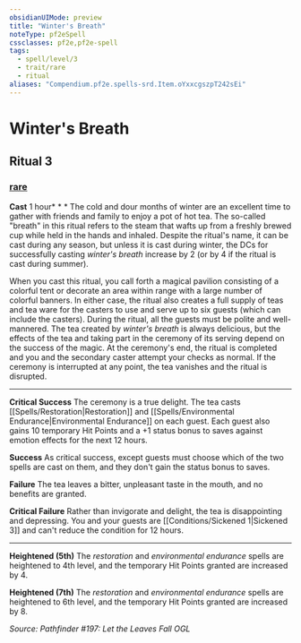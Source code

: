 ```yaml
---
obsidianUIMode: preview
title: "Winter's Breath"
noteType: pf2eSpell
cssclasses: pf2e,pf2e-spell
tags:
  - spell/level/3
  - trait/rare
  - ritual
aliases: "Compendium.pf2e.spells-srd.Item.oYxxcgszpT242sEi" 
---
```

# Winter's Breath   
## Ritual 3
### [rare](rare "Rare Rarity Trait")

**Cast** 1 hour* * * 
The cold and dour months of winter are an excellent time to gather with friends and family to enjoy a pot of hot tea. The so-called "breath" in this ritual refers to the steam that wafts up from a freshly brewed cup while held in the hands and inhaled. Despite the ritual's name, it can be cast during any season, but unless it is cast during winter, the DCs for successfully casting _winter's breath_ increase by 2 (or by 4 if the ritual is cast during summer).

When you cast this ritual, you call forth a magical pavilion consisting of a colorful tent or decorate an area within range with a large number of colorful banners. In either case, the ritual also creates a full supply of teas and tea ware for the casters to use and serve up to six guests (which can include the casters). During the ritual, all the guests must be polite and well-mannered. The tea created by _winter's breath_ is always delicious, but the effects of the tea and taking part in the ceremony of its serving depend on the success of the magic. At the ceremony's end, the ritual is completed and you and the secondary caster attempt your checks as normal. If the ceremony is interrupted at any point, the tea vanishes and the ritual is disrupted.

* * *

**Critical Success** The ceremony is a true delight. The tea casts [[Spells/Restoration|Restoration]] and [[Spells/Environmental Endurance|Environmental Endurance]] on each guest. Each guest also gains 10 temporary Hit Points and a +1 status bonus to saves against emotion effects for the next 12 hours.

**Success** As critical success, except guests must choose which of the two spells are cast on them, and they don't gain the status bonus to saves.

**Failure** The tea leaves a bitter, unpleasant taste in the mouth, and no benefits are granted.

**Critical Failure** Rather than invigorate and delight, the tea is disappointing and depressing. You and your guests are [[Conditions/Sickened 1|Sickened 3]] and can't reduce the condition for 12 hours.

* * *

**Heightened (5th)** The _restoration_ and _environmental endurance_ spells are heightened to 4th level, and the temporary Hit Points granted are increased by 4.

**Heightened (7th)** The _restoration_ and _environmental endurance_ spells are heightened to 6th level, and the temporary Hit Points granted are increased by 8.

*Source: Pathfinder #197: Let the Leaves Fall*
*OGL*